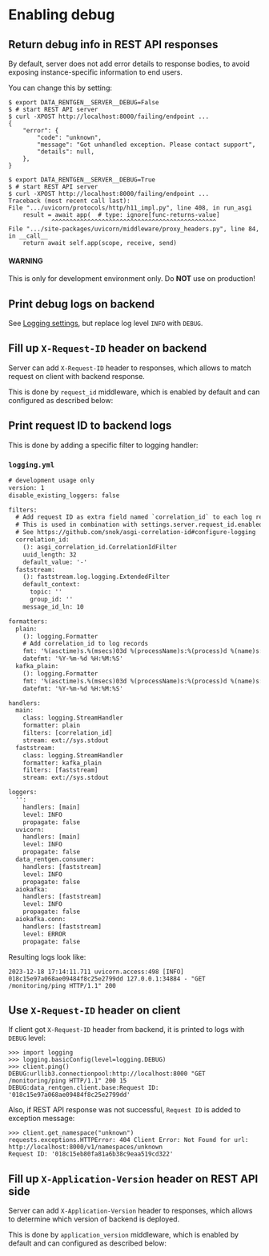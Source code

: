 <a id="configuration-server-debug"></a>

# Enabling debug

## Return debug info in REST API responses

By default, server does not add error details to response bodies,
to avoid exposing instance-specific information to end users.

You can change this by setting:

```console
$ export DATA_RENTGEN__SERVER__DEBUG=False
$ # start REST API server
$ curl -XPOST http://localhost:8000/failing/endpoint ...
{
    "error": {
        "code": "unknown",
        "message": "Got unhandled exception. Please contact support",
        "details": null,
    },
}
```

```console
$ export DATA_RENTGEN__SERVER__DEBUG=True
$ # start REST API server
$ curl -XPOST http://localhost:8000/failing/endpoint ...
Traceback (most recent call last):
File ".../uvicorn/protocols/http/h11_impl.py", line 408, in run_asgi
    result = await app(  # type: ignore[func-returns-value]
            ^^^^^^^^^^^^^^^^^^^^^^^^^^^^^^^^^^^^^^^^^^^^^^
File ".../site-packages/uvicorn/middleware/proxy_headers.py", line 84, in __call__
    return await self.app(scope, receive, send)
```

#### WARNING
This is only for development environment only. Do **NOT** use on production!

## Print debug logs on backend

See [Logging settings](logging.md#configuration-server-logging), but replace log level `INFO` with `DEBUG`.

## Fill up `X-Request-ID` header on backend

Server can add `X-Request-ID` header to responses, which allows to match request on client with backend response.

This is done by `request_id` middleware, which is enabled by default and can configured as described below:

## Print request ID  to backend logs

This is done by adding a specific filter to logging handler:

### `logging.yml`

```default
# development usage only
version: 1
disable_existing_loggers: false

filters:
  # Add request ID as extra field named `correlation_id` to each log record.
  # This is used in combination with settings.server.request_id.enabled=True
  # See https://github.com/snok/asgi-correlation-id#configure-logging
  correlation_id:
    (): asgi_correlation_id.CorrelationIdFilter
    uuid_length: 32
    default_value: '-'
  faststream:
    (): faststream.log.logging.ExtendedFilter
    default_context:
      topic: ''
      group_id: ''
    message_id_ln: 10

formatters:
  plain:
    (): logging.Formatter
    # Add correlation_id to log records
    fmt: '%(asctime)s.%(msecs)03d %(processName)s:%(process)d %(name)s:%(lineno)d [%(levelname)s] %(correlation_id)s %(message)s'
    datefmt: '%Y-%m-%d %H:%M:%S'
  kafka_plain:
    (): logging.Formatter
    fmt: '%(asctime)s.%(msecs)03d %(processName)s:%(process)d %(name)s:%(lineno)d [%(levelname)s] %(topic)s %(group_id)s %(message_id)s %(message)s'
    datefmt: '%Y-%m-%d %H:%M:%S'

handlers:
  main:
    class: logging.StreamHandler
    formatter: plain
    filters: [correlation_id]
    stream: ext://sys.stdout
  faststream:
    class: logging.StreamHandler
    formatter: kafka_plain
    filters: [faststream]
    stream: ext://sys.stdout

loggers:
  '':
    handlers: [main]
    level: INFO
    propagate: false
  uvicorn:
    handlers: [main]
    level: INFO
    propagate: false
  data_rentgen.consumer:
    handlers: [faststream]
    level: INFO
    propagate: false
  aiokafka:
    handlers: [faststream]
    level: INFO
    propagate: false
  aiokafka.conn:
    handlers: [faststream]
    level: ERROR
    propagate: false
```

Resulting logs look like:

```text
2023-12-18 17:14:11.711 uvicorn.access:498 [INFO] 018c15e97a068ae09484f8c25e2799dd 127.0.0.1:34884 - "GET /monitoring/ping HTTP/1.1" 200
```

## Use `X-Request-ID` header on client

If client got `X-Request-ID` header from backend, it is printed to logs with `DEBUG` level:

```pycon
>>> import logging
>>> logging.basicConfig(level=logging.DEBUG)
>>> client.ping()
DEBUG:urllib3.connectionpool:http://localhost:8000 "GET /monitoring/ping HTTP/1.1" 200 15
DEBUG:data_rentgen.client.base:Request ID: '018c15e97a068ae09484f8c25e2799dd'
```

Also, if REST API response was not successful, `Request ID` is added to exception message:

```pycon
>>> client.get_namespace("unknown")
requests.exceptions.HTTPError: 404 Client Error: Not Found for url: http://localhost:8000/v1/namespaces/unknown
Request ID: '018c15eb80fa81a6b38c9eaa519cd322'
```

## Fill up `X-Application-Version` header on REST API side

Server can add `X-Application-Version` header to responses, which allows to determine which version of backend is deployed.

This is done by `application_version` middleware, which is enabled by default and can configured as described below:
